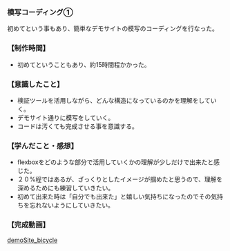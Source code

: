### 模写コーディング①

初めてという事もあり、簡単なデモサイトの模写のコーディングを行なった。


### 【制作時間】

  - 初めてということもあり、約15時間程かかった。

### 【意識したこと】

  - 検証ツールを活用しながら、どんな構造になっているのかを理解をしていく。
  - デモサイト通りに模写をしていく。
  - コードは汚くても完成させる事を意識する。
  
### 【学んだこと・感想】

  - flexboxをどのような部分で活用していくかの理解が少しだけで出来たと感じた。
  - ２０%程ではあるが、ざっくりとしたイメージが掴めたと思うので、理解を深めるためにも練習していきたい。
  - 初めて出来た時は「自分でも出来た」と嬉しい気持ちになったのでその気持ちを忘れないようにしていきたい。

### 【完成動画】

[demoSite_bicycle](https://youtu.be/-0z4DDtTjWM)
